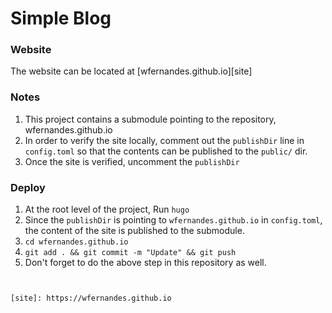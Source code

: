 Simple Blog
===========

### Website
The website can be located at [wfernandes.github.io][site]


### Notes
1. This project contains a submodule pointing to the repository,
   wfernandes.github.io
1. In order to verify the site locally, comment out the `publishDir` line in
   `config.toml` so that the contents can be published to the `public/` dir.
1. Once the site is verified, uncomment the `publishDir`

### Deploy
1. At the root level of the project, Run `hugo`
1. Since the `publishDir` is pointing to `wfernandes.github.io` in
   `config.toml`, the content of the site is published to the submodule.
1. `cd wfernandes.github.io`
1. `git add . && git commit -m "Update" && git push`
1. Don't forget to do the above step in this repository as well.
```


[site]: https://wfernandes.github.io

